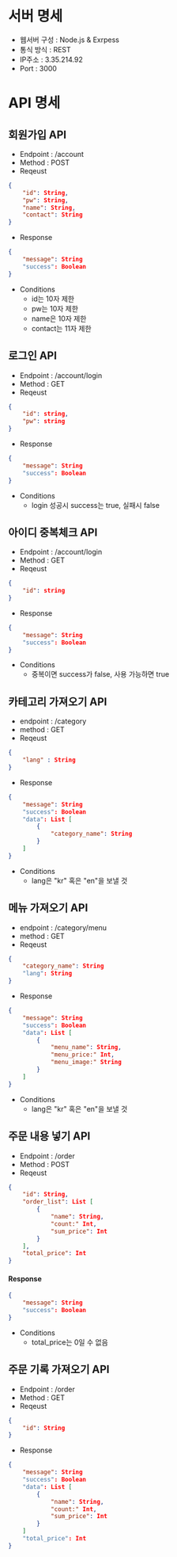 # 서버 명세

- 웹서버 구성 : Node.js & Exrpess  
- 통식 방식 : REST  
- IP주소 : 3.35.214.92  
- Port : 3000  

# API 명세

## 회원가입 API

- Endpoint : /account  
- Method : POST  
- Reqeust  
```json
{
	"id": String,
	"pw": String,
	"name": String,
	"contact": String
}
```
- Response
```json
{
	"message": String
	"success": Boolean
}
```
- Conditions
	- id는 10자 제한
	- pw는 10자 제한
	- name은 10자 제한
	- contact는 11자 제한


## 로그인 API 

- Endpoint : /account/login
- Method : GET
- Reqeust
```json
{
	"id": string,
	"pw": string
}
```
- Response
```json
{
	"message": String
	"success": Boolean
}
```
- Conditions
	- login 성공시 success는 true, 실패시 false


## 아이디 중복체크 API 

- Endpoint : /account/login
- Method : GET
- Reqeust
```json
{
	"id": string
}
```
- Response
```json
{
	"message": String
	"success": Boolean
}
```
- Conditions
	- 중복이면 success가 false, 사용 가능하면 true


## 카테고리 가져오기 API

- endpoint : /category
- method : GET
- Reqeust
```json
{
	"lang" : String
}
```
- Response
```json
{
	"message": String
	"success": Boolean
	"data": List [
		{
			"category_name": String
		}
	]
}
```
- Conditions
	- lang은 "kr" 혹은 "en"을 보낼 것


## 메뉴 가져오기 API 

- endpoint : /category/menu
- method : GET
- Reqeust
```json
{
	"category_name": String
	"lang": String
}
```
- Response
```json
{
	"message": String
	"success": Boolean
	"data": List [
		{
			"menu_name": String,
			"menu_price:" Int,
			"menu_image:" String
		}
	]
}
```
- Conditions
	- lang은 "kr" 혹은 "en"을 보낼 것


## 주문 내용 넣기 API 

- Endpoint : /order
- Method : POST
- Reqeust
```json
{
	"id": String,
	"order_list": List [
		{
			"name": String,
			"count:" Int,
			"sum_price": Int
		}
	],
	"total_price": Int
}
```
#### Response
```json
{
	"message": String
	"success": Boolean
}
```
- Conditions
	- total_price는 0일 수 없음

## 주문 기록 가져오기 API 

- Endpoint : /order
- Method : GET
- Reqeust
```json
{
	"id": String
}
```
- Response
```json
{
	"message": String
	"success": Boolean
	"data": List [
		{
			"name": String,
			"count:" Int,
			"sum_price": Int
		}
	]
	"total_price": Int
}
```
